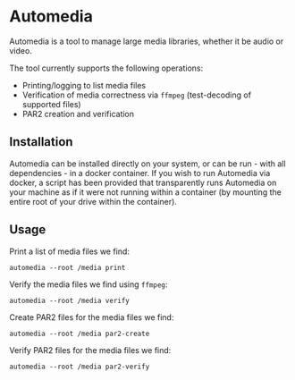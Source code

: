 # Automedia

Automedia is a tool to manage large media libraries, whether it be audio or video.

The tool currently supports the following operations:

 * Printing/logging to list media files
 * Verification of media correctness via `ffmpeg` (test-decoding of supported files)
 * PAR2 creation and verification

## Installation

Automedia can be installed directly on your system, or can be run - with all dependencies - in a docker container. If
you wish to run Automedia via docker, a script has been provided that transparently runs Automedia on your machine as
if it were not running within a container (by mounting the entire root of your drive within the container).

## Usage

Print a list of media files we find:

`automedia --root /media print`

Verify the media files we find using `ffmpeg`:

`automedia --root /media verify`

Create PAR2 files for the media files we find:

`automedia --root /media par2-create`

Verify PAR2 files for the media files we find:

`automedia --root /media par2-verify`
